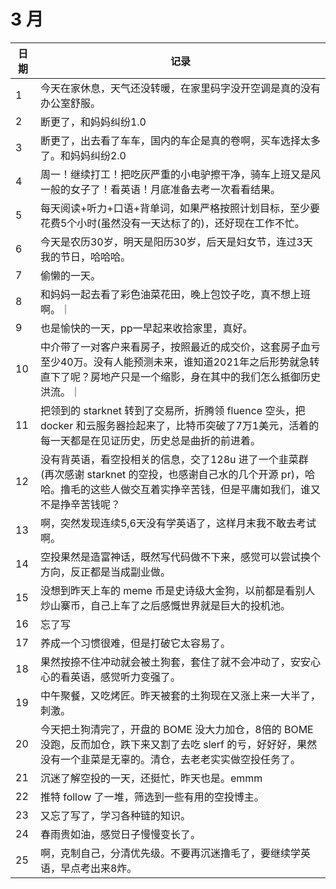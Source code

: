 # 3 月

| 日期 | 记录 |
|-------|--------------|
| 1 | 今天在家休息，天气还没转暖，在家里码字没开空调是真的没有办公室舒服。|
| 2 | 断更了，和妈妈纠纷1.0 |
| 3 | 断更了，出去看了车车，国内的车企是真的卷啊，买车选择太多了。和妈妈纠纷2.0 |
| 4 | 周一！继续打工！把吃灰严重的小电驴擦干净，骑车上班又是风一般的女子了！看英语！月底准备去考一次看看结果。 |
| 5 | 每天阅读+听力+口语+背单词，如果严格按照计划目标，至少要花费5个小时(虽然没有一天达标了的)，还好现在工作不忙。 |
| 6 | 今天是农历30岁，明天是阳历30岁，后天是妇女节，连过3天我的节日，哈哈哈。|
| 7 | 偷懒的一天。|
| 8 | 和妈妈一起去看了彩色油菜花田，晚上包饺子吃，真不想上班啊。｜
| 9 | 也是愉快的一天，pp一早起来收拾家里，真好。|
| 10 | 中介带了一对客户来看房子，按照最近的成交价，这套房子血亏至少40万。没有人能预测未来，谁知道2021年之后形势就急转直下了呢？房地产只是一个缩影，身在其中的我们怎么抵御历史洪流。｜
| 11 | 把领到的 starknet 转到了交易所，折腾领 fluence 空头，把 docker 和云服务器捡起来了，比特币突破了7万1美元，活着的每一天都是在见证历史，历史总是曲折的前进着。|
| 12 | 没有背英语，看空投相关的信息，交了128u 进了一个韭菜群(再次感谢 starknet 的空投，也感谢自己水的几个开源 pr)，哈哈。撸毛的这些人做交互着实挣辛苦钱，但是平庸如我们，谁又不是挣辛苦钱呢？|
| 13 | 啊，突然发现连续5,6天没有学英语了，这样月末我不敢去考试啊。|
| 14 | 空投果然是造富神话，既然写代码做不下来，感觉可以尝试换个方向，反正都是当成副业做。|
| 15 | 没想到昨天上车的 meme 币是史诗级大金狗，以前都是看别人炒山寨币，自己上车了之后感慨世界就是巨大的投机池。|
| 16 | 忘了写 |
| 17 | 养成一个习惯很难，但是打破它太容易了。|
| 18 | 果然按捺不住冲动就会被土狗套，套住了就不会冲动了，安安心心的看英语，感觉听力变强了。|
| 19 | 中午聚餐，又吃烤匠。昨天被套的土狗现在又涨上来一大半了，刺激。 |
| 20 | 今天把土狗清完了，开盘的 BOME 没大力加仓，8倍的 BOME 没跑，反而加仓，跌下来又割了去吃 slerf 的亏，好好好，果然没有一个韭菜是无辜的。清仓，去老老实实做空投任务了。|
| 21 | 沉迷了解空投的一天，还挺忙，昨天也是。emmm |
| 22 | 推特 follow 了一堆，筛选到一些有用的空投博主。|
| 23 | 又忘了写了，学习各种链的知识。|
| 24 | 春雨贵如油，感觉日子慢慢变长了。|
| 25 | 啊，克制自己，分清优先级。不要再沉迷撸毛了，要继续学英语，早点考出来8炸。|
